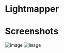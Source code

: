 # Lightmapper

# Screenshots
![image](https://github.com/hipiPan/Lightmapper/tree/main/Screenshots/1.png)
![image](https://github.com/hipiPan/Lightmapper/tree/main/Screenshots/2.png)